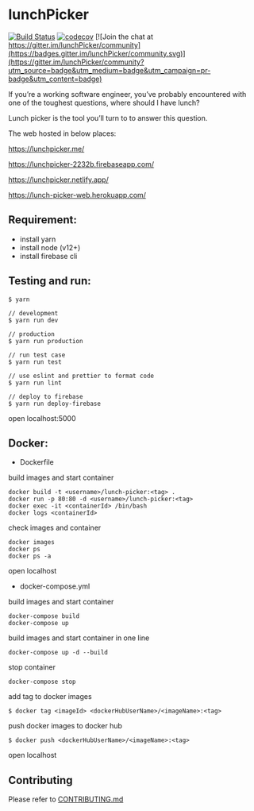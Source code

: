 # lunchPicker

[![Build Status](https://travis-ci.com/yeukfei02/lunchPicker.svg?branch=master)](https://travis-ci.com/yeukfei02/lunchPicker)
[![codecov](https://codecov.io/gh/yeukfei02/lunchPicker/branch/master/graph/badge.svg)](https://codecov.io/gh/yeukfei02/lunchPicker)
[![Join the chat at https://gitter.im/lunchPicker/community](https://badges.gitter.im/lunchPicker/community.svg)](https://gitter.im/lunchPicker/community?utm_source=badge&utm_medium=badge&utm_campaign=pr-badge&utm_content=badge)

If you’re a working software engineer, you’ve probably encountered with one of the toughest questions, where should I have lunch?

Lunch picker is the tool you’ll turn to to answer this question.

The web hosted in below places:

https://lunchpicker.me/

https://lunchpicker-2232b.firebaseapp.com/

https://lunchpicker.netlify.app/

https://lunch-picker-web.herokuapp.com/

## Requirement:
 - install yarn
 - install node (v12+)
 - install firebase cli

## Testing and run:
```
$ yarn

// development
$ yarn run dev

// production
$ yarn run production

// run test case
$ yarn run test

// use eslint and prettier to format code
$ yarn run lint

// deploy to firebase
$ yarn run deploy-firebase
```

open localhost:5000

## Docker:

- Dockerfile

build images and start container
```
docker build -t <username>/lunch-picker:<tag> .
docker run -p 80:80 -d <username>/lunch-picker:<tag>
docker exec -it <containerId> /bin/bash
docker logs <containerId>
```

check images and container
```
docker images
docker ps
docker ps -a
```

open localhost

- docker-compose.yml

build images and start container
```
docker-compose build
docker-compose up
```

build images and start container in one line
```
docker-compose up -d --build
```

stop container
```
docker-compose stop
```

add tag to docker images
```
$ docker tag <imageId> <dockerHubUserName>/<imageName>:<tag>
```

push docker images to docker hub
```
$ docker push <dockerHubUserName>/<imageName>:<tag>
```

open localhost

## Contributing

Please refer to [CONTRIBUTING.md](https://github.com/yeukfei02/lunchPicker/blob/master/CONTRIBUTING.md)
